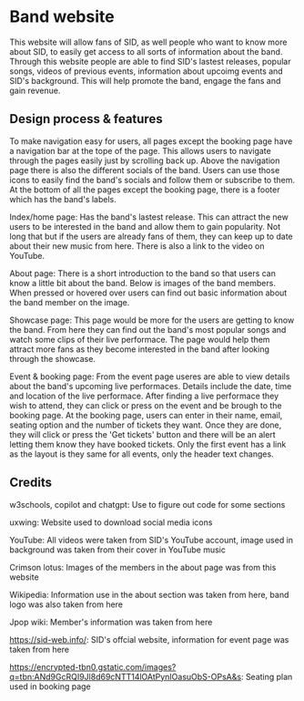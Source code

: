 # Band website
This website will allow fans of SID, as well people who want to know more about SID, to easily get access to all sorts of information about the band. Through this website people are able to find SID's lastest releases, popular songs, videos of previous events, information about upcoimg events and SID's background. This will help promote the band, engage the fans and gain revenue.

## Design process & features
To make navigation easy for users, all pages except the booking page have a navigation bar at the tope of the page. This allows users to navigate through the pages easily just by scrolling back up. Above the navigation page there is also the different socials of the band. Users can use those icons to easily find the band's socials and follow them or subscribe to them. At the bottom of all the pages except the booking page, there is a footer which has the band's labels.

Index/home page:
Has the band's lastest release. This can attract the new users to be interested in the band and allow them to gain popularity. Not long that but if the users are already fans of them, they can keep up to date about their new music from here. There is also a link to the video on YouTube.

About page:
There is a short introduction to the band so that users can know a little bit about the band. Below is images of the band members. When pressed or hovered over users can find out basic information about the band member on the image.

Showcase page:
This page would be more for the users are getting to know the band. From here they can find out the band's most popular songs and watch some clips of their live performace. The page would help them attract more fans as they become interested in the band after looking through the showcase.

Event & booking page:
From the event page useres are able to view details about the band's upcoming live performaces. Details include the date, time and location of the live performace. After finding a live performace they wish to attend, they can click or press on the event and be brough to the booking page. At the booking page, users can enter in their name, email, seating option and the number of tickets they want. Once they are done, they will click or press the 'Get tickets' button and there will be an alert letting them know they have booked tickets.
Only the first event has a link as the layout is they same for all events, only the header text changes.

## Credits
w3schools, copilot and chatgpt:
Use to figure out code for some sections

uxwing:
Website used to download social media icons

YouTube:
All videos were taken from SID's YouTube account, image used in background was taken from their cover in YouTube music

Crimson lotus:
Images of the members in the about page was from this website

Wikipedia:
Information use in the about section was taken from here, band logo was also taken from here

Jpop wiki:
Member's information was taken from here

https://sid-web.info/:
SID's offcial website, information for event page was taken from here

https://encrypted-tbn0.gstatic.com/images?q=tbn:ANd9GcRQI9Jl8d69cNTT14lOAtPynIOasuObS-OPsA&s:
Seating plan used in booking page